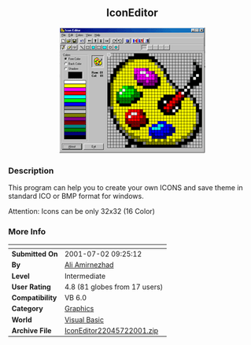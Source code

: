 ﻿<div align="center">

## IconEditor

<img src="PIC200172118502778.gif">
</div>

### Description

This program can help you to create your own ICONS and save theme in standard ICO or BMP format for windows.

Attention: Icons can be only 32x32 (16 Color)
 
### More Info
 


<span>             |<span>
---                |---
**Submitted On**   |2001-07-02 09:25:12
**By**             |[Ali Amirnezhad](https://github.com/Planet-Source-Code/PSCIndex/blob/master/ByAuthor/ali-amirnezhad.md)
**Level**          |Intermediate
**User Rating**    |4.8 (81 globes from 17 users)
**Compatibility**  |VB 6\.0
**Category**       |[Graphics](https://github.com/Planet-Source-Code/PSCIndex/blob/master/ByCategory/graphics__1-46.md)
**World**          |[Visual Basic](https://github.com/Planet-Source-Code/PSCIndex/blob/master/ByWorld/visual-basic.md)
**Archive File**   |[IconEditor22045722001\.zip](https://github.com/Planet-Source-Code/ali-amirnezhad-iconeditor__1-24644/archive/master.zip)








